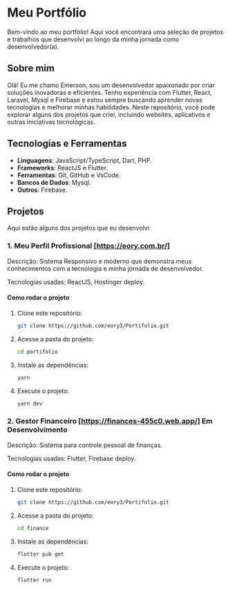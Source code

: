 # Meu Portfólio

Bem-vindo ao meu portfólio! Aqui você encontrará uma seleção de projetos e trabalhos que desenvolvi ao longo da minha jornada como desenvolvedor(a).

## Sobre mim

Olá! Eu me chamo Emerson, sou um desenvolvedor apaixonado por criar soluções inovadoras e eficientes. Tenho experiência com Flutter, React, Laravel, Mysql e Firebase e estou sempre buscando aprender novas tecnologias e melhorar minhas habilidades. Neste repositório, você pode explorar alguns dos projetos que criei, incluindo websites, aplicativos e outras iniciativas tecnológicas.

## Tecnologias e Ferramentas

- **Linguagens**: JavaScript/TypeScript, Dart, PHP.
- **Frameworks**: ReactJS e Flutter.
- **Ferramentas**: Git, GitHub e VsCode.
- **Bancos de Dados**: Mysql.
- **Outros**: Firebase.

## Projetos

Aqui estão alguns dos projetos que eu desenvolvi:

### 1. Meu Perfil Profissional [https://eory.com.br/]
Descrição: Sistema Responsivo e moderno que demonstra meus conhecimentos com a tecnologia e minha jornada de desenvolvedor.

Tecnologias usadas: ReactJS, Hostinger deploy.

#### Como rodar o projeto
1. Clone este repositório:  
   ```bash
   git clone https://github.com/eory3/Portifolio.git
1. Acesse a pasta do projeto:  
   ```bash
   cd portifolio
1. Instale as dependências:  
   ```bash
   yarn
1. Execute o projeto:  
   ```bash
   yarn dev

### 2. Gestor Financeiro [https://finances-455c0.web.app/] Em Desenvolvimento
Descrição: Sistema para controle pessoal de finanças.

Tecnologias usadas: Flutter, Firebase deploy.

#### Como rodar o projeto
1. Clone este repositório:  
   ```bash
   git clone https://github.com/eory3/Portifolio.git
1. Acesse a pasta do projeto:  
   ```bash
   cd finance
1. Instale as dependências:  
   ```bash
   flutter pub get
1. Execute o projeto:  
   ```bash
   flutter run
